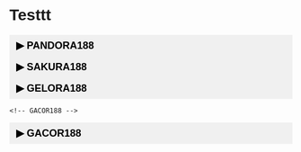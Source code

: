 # Testtt
<!DOCTYPE html>
<html>
<head>
  <title>Menu Interaktif Vertikal</title>
  <style>
    body {
      font-family: Arial, sans-serif;
      padding: 20px;
    }

    .menu-section {
      margin-bottom: 20px;
    }

    .menu-title {
      background-color: #f0f0f0;
      border: none;
      font-size: 18px;
      font-weight: bold;
      cursor: pointer;
      padding: 8px 12px;
      text-align: left;
      width: 100%;
    }

    ul {
      list-style-type: none;
      padding-left: 20px;
      margin-top: 5px;
    }

    li {
      margin: 5px 0;
    }

    .sub-detail {
      margin-left: 20px;
      color: gray;
    }

    .submenu {
      margin-top: 5px;
    }
  </style>
</head>
<body>

  <!-- PANDORA188 -->
  <div class="menu-section">
    <button class="menu-title" onclick="toggle('menuPandora')">▶ PANDORA188</button>
    <ul id="menuPandora" style="display:none;">
      <li>
        <button onclick="toggle('pandora1')">1. WD PGA PENDING</button>
        <div id="pandora1" class="sub-detail" style="display:none;">a. AAPHBXHUSTT PGA PENDING</div>
      </li>
      <li>
        <button onclick="toggle('pandora2')">2. REKENING AKTIF</button>
        <div id="pandora2" class="sub-detail" style="display:none;">a. AUTO WD-FINANCE</div>
      </li>
      <li>
        <button onclick="toggle('pandora3')">3. LINK AKTIF</button>
        <div id="pandora3" class="sub-detail" style="display:none;">
          a. pandora188e.lol<br>
          b. pandora188e.fun<br>
          c. pandora188e.store
        </div>
      </li>
    </ul>
  </div>

  <!-- SAKURA188 -->
  <div class="menu-section">
    <button class="menu-title" onclick="toggle('menuSakura')">▶ SAKURA188</button>
    <ul id="menuSakura" style="display:none;">
      <li>
        <button onclick="toggle('sakura1')">1. WD PGA PENDING</button>
        <div id="sakura1" class="sub-detail" style="display:none;">a. AAPHCHHUSTT PGA PENDING</div>
      </li>
      <li>
        <button onclick="toggle('sakura2')">2. REKENING AKTIF</button>
        <div id="sakura2" class="sub-detail" style="display:none;">a. AUTO WD-FINANCE 2</div>
      </li>
      <li>
        <button onclick="toggle('sakura3')">3. LINK AKTIF</button>
        <div id="sakura3" class="sub-detail" style="display:none;">
          a. sakura188c.fun<br>
          b. sakura188e.cfd<br>
          c. sakura188e.shop
        </div>
      </li>
    </ul>
  </div>

  <!-- GELORA188 -->
  <div class="menu-section">
    <button class="menu-title" onclick="toggle('menuGelora')">▶ GELORA188</button>
    <ul id="menuGelora" style="display:none;">
      <li>
        <button onclick="toggle('gelora1')">1. WD PGA PENDING</button>
        <div id="gelora1" class="sub-detail" style="display:none;">a. AAIUBBHUSTT PGA PENDING</div>
      </li>
      <li>
        <button onclick="toggle('gelora2')">2. REKENING AKTIF</button>
        <div id="gelora2" class="sub-detail" style="display:none;">a. AUTO WD-FINANCE 3</div>
      </li>
      <li>
        <button onclick="toggle('gelora3')">3. LINK AKTIF</button>
        <div id="gelora3" class="sub-detail" style="display:none;">
          a. gelora188q.website<br>
          b. gelora188p.sbs<br>
          c. gelora188p.lol
        </div>
      </li>
    </ul>
  </div>

    <!-- GACOR188 -->
  <div class="menu-section">
    <button class="menu-title" onclick="toggle('menuGacor')">▶ GACOR188</button>
    <ul id="menuGacor" style="display:none;">
      <li>
        <button onclick="toggle('gacor1')">A. WD PGA PENDING</button>
        <div id="gacor1" class="sub-detail" style="display:none;">* B77AAO@JEDARR PGA PENDING</div>
      </li>
      <li>
        <button onclick="toggle('gacor2')">B. REKENING AKTIF</button>
        <div id="gacor2" class="sub-detail" style="display:none;">* AUTO WD-FINANCE - 4</div>
      </li>
      <li>
        <button onclick="toggle('gacor3')">C. LINK AKTIF</button>
        <div id="gacor3" class="sub-detail" style="display:none;">
          *. benergacor188.sbs<br>
          *. benergacor188.lol<br>
          *. benergacor188.cfd
        </div>
      </li>
    </ul>
  </div>

  <script>
    function toggle(id) {
      const el = document.getElementById(id);
      el.style.display = el.style.display === "none" ? "block" : "none";
    }
  </script>

</body>
</html>

